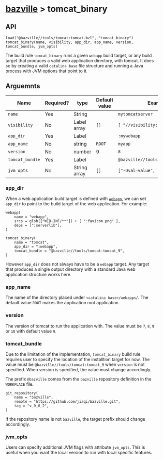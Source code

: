 # [bazville](../README.md) > tomcat_binary

## API

```
load("@bazville//tools/tomcat:tomcat.bzl", "tomcat_binary")
tomcat_binary(name, visibility, app_dir, app_name, version, tomcat_bundle, jvm_opts)
```

The build rule `tomcat_binary` runs a given `webapp` build target, or any build
target that produces a valid web application directory, with tomcat. It does so
by creating a valid `catalina base` file structure and running a Java process
with JVM options that point to it.

## Arguemnts

| Name | Required? | type | Default value | Example |
| ---- | --------- | ---- | ------------- | -------- |
| `name` | Yes | String | | `mytomcatserver` |
| `visibility` | No | Label array | `[]` | `[ "//visibility:public" ]` |
| `app_dir` | Yes | Label | | `:mywebapp` |
| `app_name` | No | string | `ROOT` | `myapp` |
| `version` | No | number | 9 | `8` |
| `tomcat_bundle` | Yes | Label | | `@bazville//tools/tomcat:tomcat_8` |
| `jvm_opts` | No | String array | `[]` | `["-Dval=value", "-ea"]` |

### app_dir

When a web application build target is defined with [`webapp`](./webapp.md),
we can set `app_dir` to point to the build target of the web application.
For example:

```
webapp(
    name = "webapp",
    srcs = glob(["WEB-INF/**"]) + [ ":favicon.png" ],
    deps = [":serverlib"],
)

tomcat_binary(
    name = "tomcat",
    app_dir = ":webapp",
    tomcat_bundle = "@bazville//tools/tomcat:tomcat_9",
)
```

However `app_dir` does not always have to be a `webapp` target. Any target
that produces a single output directory with a standard Java web application
structure works here.

### app_name

The name of the directory placed under `<catalina base>/webapps/`. The default
value `ROOT` makes the application root application.

### version

The version of tomcat to run the application with. The value must be `7`, `8`,
`9` or `10` with default value `9`.

### tomcat_bundle

Due to the limitation of the implementation, `tomcat_binary` build rule
requires user to specify the location of the installtion target for now.
The value must be `@bazville//tools/tomcat:tomcat_9` when `version` is not
specified. When version is specified, the value must change accordingly.

The prefix `@bazville` comes from the `bazville` repository definition in the
`WORKPLACE` file.

```
git_repository(
    name = "bazville",
    remote = "https://github.com/jiaqi/bazville.git",
    tag = "v_0_0_2",
)
```

If the repository name is not `bazville`, the target prefix should change
accordingly.

### jvm_opts

Users can specify additional JVM flags with attribute `jvm_opts`. This is
useful when you want the local version to run with local specific features.